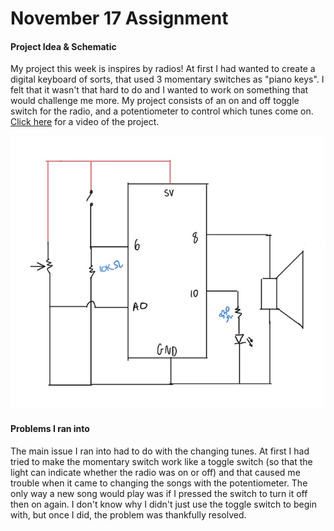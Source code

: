 # November 17 Assignment

#### Project Idea & Schematic

My project this week is inspires by radios! At first I had wanted to create a digital keyboard of sorts, that used 3 momentary switches as "piano keys". I felt that it wasn't that hard to do and I wanted to work on something that would challenge me more. My project consists of an on and off toggle switch for the radio, and a potentiometer to control which tunes come on. [Click here](https://drive.google.com/file/d/11WzflGyhwffVQrQ8YXlKiO1M8ObNS52J/view?usp=sharing) for a video of the project.

![](Nov17Schematic.jpeg)

#### Problems I ran into

The main issue I ran into had to do with the changing tunes. At first I had tried to make the momentary switch work like a toggle switch (so that the light can indicate whether the radio was on or off) and that caused me trouble when it came to changing the songs with the potentiometer. The only way a new song would play was if I pressed the switch to turn it off then on again. I don't know why I didn't just use the toggle switch to begin with, but once I did, the problem was thankfully resolved. 
